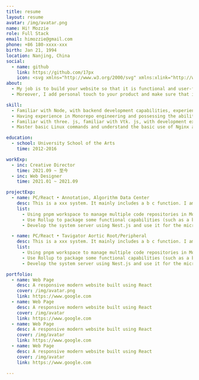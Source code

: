 ```yaml
---
title: resume
layout: resume
avatar: /img/avatar.png
name: Hi! Mozzie
role: Full Stack
email: himozzie@gmail.com
phone: +86 180-xxxx-xxx
birth: Jan 21, 1994
location: Nanjing, China
social:
  - name: github
    link: https://github.com/17px
    icon: <svg xmlns="http://www.w3.org/2000/svg" xmlns:xlink="http://www.w3.org/1999/xlink" viewBox="0 0 24 24"><path d="M9 19c-4.3 1.4-4.3-2.5-6-3m12 5v-3.5c0-1 .1-1.4-.5-2c2.8-.3 5.5-1.4 5.5-6a4.6 4.6 0 0 0-1.3-3.2a4.2 4.2 0 0 0-.1-3.2s-1.1-.3-3.5 1.3a12.3 12.3 0 0 0-6.2 0C6.5 2.8 5.4 3.1 5.4 3.1a4.2 4.2 0 0 0-.1 3.2A4.6 4.6 0 0 0 4 9.5c0 4.6 2.7 5.7 5.5 6c-.6.6-.6 1.2-.5 2V21" fill="none" stroke="currentColor" stroke-width="2" stroke-linecap="round" stroke-linejoin="round"></path></svg>
about:
  - My job is to build your website so that it is functional and user-friendly but at the same time attractive. 
  - Moreover, I add personal touch to your product and make sure that is eye-catching and easy to use. My aim is to bring across your message and identity in the most creative way. I created web design for many famous brand companies.

skill:
  - Familiar with Node, with backend development capabilities, experience in individual application projects such as SpringBoot, Egg, Koa2, and Midway, and experience in Nestjs microservice application projects
  - Having experience in Monorepo engineering and possessing the ability to separate the front and rear ends of a single unit and apply DevOps
  - Familiar with three. js, familiar with Vtk. js, with development experience in medical 3D front-end and graphics related fields
  - Master basic Linux commands and understand the basic use of Nginx and Docker

education:
  - school: University School of the Arts
    time: 2012-2016

workExp:
  - inc: Creative Director
    time: 2021.09 ~ 至今
  - inc: Web Designer
    time: 2021.01 ~ 2021.09

projectExp:
  - name: PC/React • Annotation, Algorithm Data Center
    desc: This is a xxx system. It mainly includes a b c function. I am mainly responsible for the development and maintenance of the x, y, and z modules.
    list:
      - Using pnpm workspace to manage multiple code repositories in Monorepo, supporting the coexistence of multiple frameworks, and sharing common component libraries and capabilities
      - Use Rollup to package some functional capabilities (such as a b) on your own, which can be used for both browsers and node.js to achieve code isomorphism
      - Develop the system server using Nest.js and use it for the microservice system of the project

  - name: PC/React • Tavigator Aortic Root/Peripheral
    desc: This is a xxx system. It mainly includes a b c function. I am mainly responsible for the development and maintenance of the x, y, and z modules.
    list:
      - Using pnpm workspace to manage multiple code repositories in Monorepo, supporting the coexistence of multiple frameworks, and sharing common component libraries and capabilities
      - Use Rollup to package some functional capabilities (such as a b) on your own, which can be used for both browsers and node.js to achieve code isomorphism
      - Develop the system server using Nest.js and use it for the microservice system of the project

portfolio:
  - name: Web Page
    desc: A responsive modern website built using React
    cover: /img/avatar.png
    link: https://www.google.com
  - name: Web Page
    desc: A responsive modern website built using React
    cover: /img/avatar
    link: https://www.google.com
  - name: Web Page
    desc: A responsive modern website built using React
    cover: /img/avatar
    link: https://www.google.com
  - name: Web Page
    desc: A responsive modern website built using React
    cover: /img/avatar
    link: https://www.google.com
    
---
```

